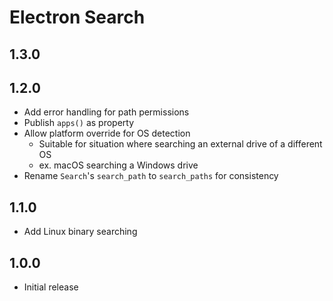 # Electron Search

## 1.3.0

## 1.2.0
- Add error handling for path permissions
- Publish `apps()` as property
- Allow platform override for OS detection
  - Suitable for situation where searching an external drive of a different OS
  - ex. macOS searching a Windows drive
- Rename `Search`'s `search_path` to `search_paths` for consistency

## 1.1.0
- Add Linux binary searching

## 1.0.0
- Initial release